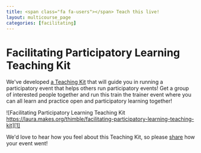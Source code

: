 ```yaml
---
title: <span class="fa fa-users"></span> Teach this live!
layout: multicourse_page
categories: [facilitating]
---
```


# Facilitating Participatory Learning Teaching Kit

We've developed <a href="https://laura.makes.org/thimble/facilitating-participatory-learning-teaching-kit">a Teaching Kit</a> that will guide you in running a participatory event that helps others run participatory events! Get a group of interested people together and run this train the trainer event where you can all learn and practice open and participatory learning together!

![Facilitating Participatory Learning Teaching Kit https://laura.makes.org/thimble/facilitating-participatory-learning-teaching-kit][1]

We'd love to hear how you feel about this Teaching Kit, so please [share](http://mzl.la/gpluswebmaker) how your event went! 

[1]: http://i.imgur.com/ZSV1kYg.png